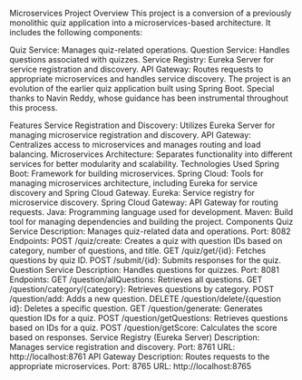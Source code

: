 Microservices Project
Overview
This project is a conversion of a previously monolithic quiz application into a microservices-based architecture. It includes the following components:

Quiz Service: Manages quiz-related operations.
Question Service: Handles questions associated with quizzes.
Service Registry: Eureka Server for service registration and discovery.
API Gateway: Routes requests to appropriate microservices and handles service discovery.
The project is an evolution of the earlier quiz application built using Spring Boot. Special thanks to Navin Reddy, whose guidance has been instrumental throughout this process.

Features
Service Registration and Discovery: Utilizes Eureka Server for managing microservice registration and discovery.
API Gateway: Centralizes access to microservices and manages routing and load balancing.
Microservices Architecture: Separates functionality into different services for better modularity and scalability.
Technologies Used
Spring Boot: Framework for building microservices.
Spring Cloud: Tools for managing microservices architecture, including Eureka for service discovery and Spring Cloud Gateway.
Eureka: Service registry for microservice discovery.
Spring Cloud Gateway: API Gateway for routing requests.
Java: Programming language used for development.
Maven: Build tool for managing dependencies and building the project.
Components
Quiz Service
Description: Manages quiz-related data and operations.
Port: 8082
Endpoints:
POST /quiz/create: Creates a quiz with question IDs based on category, number of questions, and title.
GET /quiz/get/{id}: Fetches questions by quiz ID.
POST /submit/{id}: Submits responses for the quiz.
Question Service
Description: Handles questions for quizzes.
Port: 8081
Endpoints:
GET /question/allQuestions: Retrieves all questions.
GET /question/category/{category}: Retrieves questions by category.
POST /question/add: Adds a new question.
DELETE /question/delete/{question id}: Deletes a specific question.
GET /question/generate: Generates question IDs for a quiz.
POST /question/getQuestions: Retrieves questions based on IDs for a quiz.
POST /question/getScore: Calculates the score based on responses.
Service Registry (Eureka Server)
Description: Manages service registration and discovery.
Port: 8761
URL: http://localhost:8761
API Gateway
Description: Routes requests to the appropriate microservices.
Port: 8765
URL: http://localhost:8765
